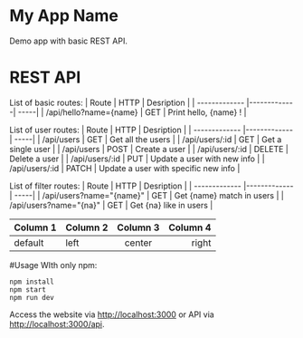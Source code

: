 # My App Name
Demo app with basic REST API.

# REST API
List of basic routes:
| Route        | HTTP           | Desription  |
| ------------- |-------------| -----|
| /api/hello?name={name}      | GET | Print hello, {name} ! |

List of user routes:
| Route        | HTTP           | Desription  |
| ------------- |-------------| -----|
| /api/users      | GET | Get all the users |
| /api/users/:id      | GET | Get a single user |
| /api/users      | POST | Create a user |
| /api/users/:id      | DELETE | Delete a user |
| /api/users/:id      | PUT | Update a user with new info |
| /api/users/:id      | PATCH | Update a user with specific new info |

List of filter routes:
| Route        | HTTP           | Desription  |
| ------------- |-------------| -----|
| /api/users?name="{name}"      | GET | Get {name} match in users |
| /api/users?name="{na}"      | GET | Get {na} like in users |

| Column 1 | Column 2 | Column 3 | Column 4 |
|----------|:---------|:--------:|---------:|
| default  | left     | center   | right    |

#Usage
WIth only npm:
```
npm install
npm start
npm run dev
```

Access the website via <http://localhost:3000> or API via <http://localhost:3000/api>. 